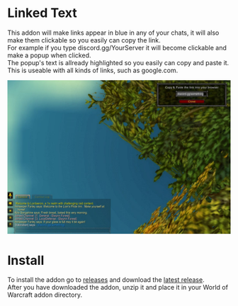 # Linked Text

This addon will make links appear in blue in any of your chats, it will also make them clickable so you easily can copy the link.  
For example if you type discord.gg/YourServer it will become clickable and make a popup when clicked.  
The popup's text is allready highlighted so you easily can copy and paste it.  
This is useable with all kinds of links, such as google.com. 

![featured image](images/featured_image.jpg)

# Install

To install the addon go to [releases](https://github.com/olivernybo/wow-linked-text/releases/) and download the [latest release](https://github.com/olivernybo/wow-linked-text/releases/latest).  
After you have downloaded the addon, unzip it and place it in your World of Warcraft addon directory.